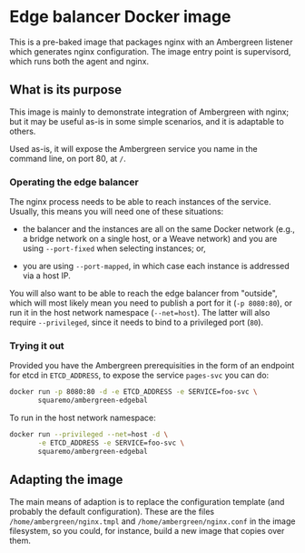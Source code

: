 # Edge balancer Docker image

This is a pre-baked image that packages nginx with an Ambergreen
listener which generates nginx configuration. The image entry point is
supervisord, which runs both the agent and nginx.

## What is its purpose

This image is mainly to demonstrate integration of Ambergreen with
nginx; but it may be useful as-is in some simple scenarios, and it is
adaptable to others.

Used as-is, it will expose the Ambergreen service you name in the
command line, on port 80, at `/`.

### Operating the edge balancer

The nginx process needs to be able to reach instances of the
service. Usually, this means you will need one of these situations:

 - the balancer and the instances are all on the same Docker network
   (e.g., a bridge network on a single host, or a Weave network) and
   you are using `--port-fixed` when selecting instances; or,
   
 - you are using `--port-mapped`, in which case each instance is
   addressed via a host IP.

You will also want to be able to reach the edge balancer from
"outside", which will most likely mean you need to publish a port for
it (`-p 8080:80`), or run it in the host network namespace
(`--net=host`). The latter will also require `--privileged`, since it
needs to bind to a privileged port (`80`).

### Trying it out

Provided you have the Ambergreen prerequisities in the form of an
endpoint for etcd in `ETCD_ADDRESS`, to expose the service `pages-svc`
you can do:

```bash
docker run -p 8080:80 -d -e ETCD_ADDRESS -e SERVICE=foo-svc \
       squaremo/ambergreen-edgebal
```

To run in the host network namespace:

```bash
docker run --privileged --net=host -d \
       -e ETCD_ADDRESS -e SERVICE=foo-svc \
       squaremo/ambergreen-edgebal
```

## Adapting the image

The main means of adaption is to replace the configuration template
(and probably the default configuration). These are the files
`/home/ambergreen/nginx.tmpl` and `/home/ambergreen/nginx.conf` in the
image filesystem, so you could, for instance, build a new image that
copies over them.
